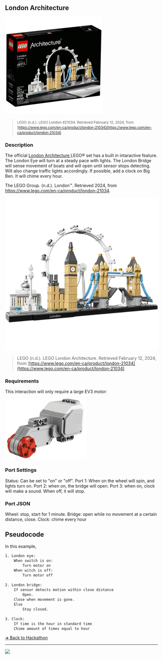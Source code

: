 ## London Architecture

![London Architecture](images/london-architecture.jpeg)

> <small>LEGO (n.d.). LEGO London #21034. Retrieved February 12, 2024, from [https://www.lego.com/en-ca/product/london-21034](https://www.lego.com/en-ca/product/london-21034)</small>

### Description

The official [London Architecture ](https://www.lego.com/en-ca/product/london-21034) LEGO® set has a built in intaractive feature. The London Eye will turn at a steady pace with lights. The London Bridge will sense movement of boats and will open until sensor stops detecting.  Will also change traffic lights accordingly. If possible, add a clock on Big Ben. It will chime every hour. 

The LEGO Group. (n.d.). London™. Retrieved 2024, from 
https://www.lego.com/en-ca/product/london-21034.

![London Architecture](images/londoncity.png)

> <smalll>LEGO (n.d.). LEGO London Architecture. Retrieved February 12, 2024, from [https://www.lego.com/en-ca/product/london-21034](https://www.lego.com/en-ca/product/london-21034)</small>

### Requirements

This interaction will only require a large EV3 motor:

<img src="media/ev3/servo-motor.png" height="200">

### Port Settings

Status: Can be set to "on" or "off". 
Port 1: When on the wheel will spin, and lights turn on.
Port 2: when on, the bridge will open. 
Port 3: when on, clock will make a sound. When off, it will stop.

### Port JSON

Wheel: stop, start for 1 minute.
Bridge: open while no movement at a certain 
distance, close.
Clock: chime every hour

## Pseudocode

In this example,

```pseudocode
1. London eye:
    When switch is on:
        Turn motor on
    When witch is off:
        Turn motor off

2. London bridge:
    If sensor detects motion within close distance
        Open.
    Close when movement is gone.
    Else 
        Stay closed.

3. Clock:
    If time is the hour in standard time
    Chime amount of times equal to hour
```


[&#10132; Back to Hackathon](/hackathon-set/)

---

<a href="https://brickmmo.com">
<img src="https://brickmmo.com/images/brickmmo-logo-horizontal.jpg" width="100">
</a>
